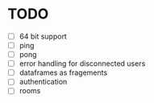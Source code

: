# TODO
- [ ] 64 bit support
- [ ] ping
- [ ] pong 
- [ ] error handling for disconnected users 
- [ ] dataframes as fragements
- [ ] authentication
- [ ] rooms 

